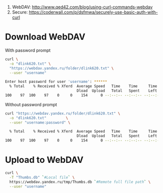1. WebDAV: http://www.qed42.com/blog/using-curl-commands-webdav
2. Secure: https://coderwall.com/p/dsfmwa/securely-use-basic-auth-with-curl

# Download WebDAV
With password prompt
```bash
curl \
  -o "dlink620.txt" \
  "https://webdav.yandex.ru/folder/dlink620.txt" \
  --user "username"
  
Enter host password for user 'username': ******
  % Total    % Received % Xferd  Average Speed   Time    Time     Time  Current
                                 Dload  Upload   Total   Spent    Left  Speed
100    97  100    97    0     0    154      0 --:--:-- --:--:-- --:--:--   154
```
Without password prompt
```bash
curl "https://webdav.yandex.ru/folder/dlink620.txt" \
  -o "dlink620.txt"         \
  --user "username:password" \
  
  % Total    % Received % Xferd  Average Speed   Time    Time     Time  Current
                                 Dload  Upload   Total   Spent    Left  Speed
100    97  100    97    0     0    154      0 --:--:-- --:--:-- --:--:--   154
```
# Upload to WebDAV
```bash
curl \
  -T "Thumbs.db" `#Local file` \
  https://webdav.yandex.ru/tmp/Thumbs.db `#Remote full file path` \
  --user "username"
```
